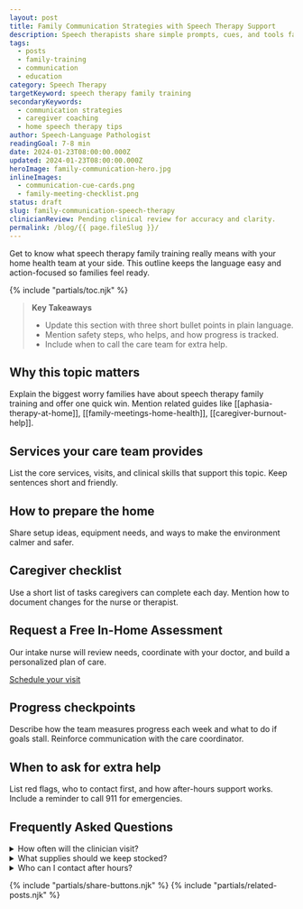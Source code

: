 ```yaml
---
layout: post
title: Family Communication Strategies with Speech Therapy Support
description: Speech therapists share simple prompts, cues, and tools families can use to support communication at home.
tags:
  - posts
  - family-training
  - communication
  - education
category: Speech Therapy
targetKeyword: speech therapy family training
secondaryKeywords:
  - communication strategies
  - caregiver coaching
  - home speech therapy tips
author: Speech-Language Pathologist
readingGoal: 7-8 min
date: 2024-01-23T08:00:00.000Z
updated: 2024-01-23T08:00:00.000Z
heroImage: family-communication-hero.jpg
inlineImages:
  - communication-cue-cards.png
  - family-meeting-checklist.png
status: draft
slug: family-communication-speech-therapy
clinicianReview: Pending clinical review for accuracy and clarity.
permalink: /blog/{{ page.fileSlug }}/
---
```

Get to know what speech therapy family training really means with your home health team at your side. This outline keeps the language easy and action-focused so families feel ready.

<!--more-->

{% include "partials/toc.njk" %}

> **Key Takeaways**
> - Update this section with three short bullet points in plain language.
> - Mention safety steps, who helps, and how progress is tracked.
> - Include when to call the care team for extra help.

## Why this topic matters
Explain the biggest worry families have about speech therapy family training and offer one quick win. Mention related guides like [[aphasia-therapy-at-home]], [[family-meetings-home-health]], [[caregiver-burnout-help]].

## Services your care team provides
List the core services, visits, and clinical skills that support this topic. Keep sentences short and friendly.

## How to prepare the home
Share setup ideas, equipment needs, and ways to make the environment calmer and safer.

## Caregiver checklist
Use a short list of tasks caregivers can complete each day. Mention how to document changes for the nurse or therapist.

<div class="cta-panel" role="complementary" aria-label="Free in-home assessment">
  <h2>Request a Free In-Home Assessment</h2>
  <p>Our intake nurse will review needs, coordinate with your doctor, and build a personalized plan of care.</p>
  <p><a class="button" href="/contact/">Schedule your visit</a></p>
</div>

## Progress checkpoints
Describe how the team measures progress each week and what to do if goals stall. Reinforce communication with the care coordinator.

## When to ask for extra help
List red flags, who to contact first, and how after-hours support works. Include a reminder to call 911 for emergencies.

## Frequently Asked Questions
<details>
  <summary>How often will the clinician visit?</summary>
  <p>Give a ballpark visit frequency and note that the care plan may change based on progress.</p>
</details>
<details>
  <summary>What supplies should we keep stocked?</summary>
  <p>List a few common items and explain how to request more through the agency or insurance.</p>
</details>
<details>
  <summary>Who can I contact after hours?</summary>
  <p>Explain the on-call nurse or therapist process and set expectations for emergency care.</p>
</details>

{% include "partials/share-buttons.njk" %}
{% include "partials/related-posts.njk" %}

